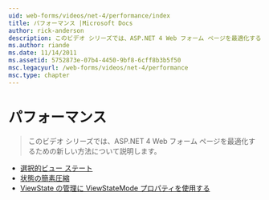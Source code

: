 ```yaml
---
uid: web-forms/videos/net-4/performance/index
title: パフォーマンス |Microsoft Docs
author: rick-anderson
description: このビデオ シリーズでは、ASP.NET 4 Web フォーム ページを最適化するための新しい方法について説明します。
ms.author: riande
ms.date: 11/14/2011
ms.assetid: 5752873e-07b4-4450-9bf8-6cff8b3b5f50
msc.legacyurl: /web-forms/videos/net-4/performance
msc.type: chapter
---
```

<a name="performance"></a>パフォーマンス
====================
> このビデオ シリーズでは、ASP.NET 4 Web フォーム ページを最適化するための新しい方法について説明します。


- [選択的ビュー ステート](aspnet-4-quick-hit-selective-view-state.md)
- [状態の簡素圧縮](aspnet-4-quick-hit-easy-state-compression.md)
- [ViewState の管理に ViewStateMode プロパティを使用する](how-do-i-use-the-viewstatemode-property-for-managing-viewstate.md)
